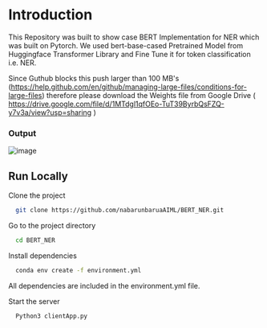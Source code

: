 
# Introduction

This Repository was built to show case BERT Implementation for NER which was built on Pytorch. We used bert-base-cased Pretrained Model from Huggingface Transformer Library and Fine Tune it for token classification i.e. NER.

Since Guthub blocks this push larger than 100 MB's  (https://help.github.com/en/github/managing-large-files/conditions-for-large-files) therefore please download the Weights file from Google Drive ( https://drive.google.com/file/d/1MTdgl1qfOEo-TuT39ByrbQsFZQ-y7v3a/view?usp=sharing )

### Output
![image](https://user-images.githubusercontent.com/64695833/128056565-8886016b-4d95-4338-8be1-b52b99e0edb4.png)




## Run Locally

Clone the project

```bash
  git clone https://github.com/nabarunbaruaAIML/BERT_NER.git
```

Go to the project directory

```bash
  cd BERT_NER
```

Install dependencies

```bash
  conda env create -f environment.yml
```
All dependencies are included in the environment.yml file.

Start the server

```bash
  Python3 clientApp.py
```

  
